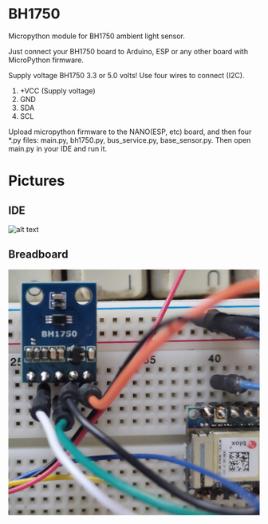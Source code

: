 # BH1750
Micropython module for BH1750 ambient light sensor.

Just connect your BH1750 board to Arduino, ESP or any other board with MicroPython firmware.

Supply voltage BH1750 3.3 or 5.0 volts! Use four wires to connect (I2C).
1. +VCC (Supply voltage)
2. GND
3. SDA
4. SCL

Upload micropython firmware to the NANO(ESP, etc) board, and then four *.py files: main.py, bh1750.py,
bus_service.py, base_sensor.py. 
Then open main.py in your IDE and run it.

# Pictures
## IDE
![alt text](https://github.com/octaprog7/BH1750/blob/master/ide1750.png)
## Breadboard
![alt text](https://github.com/octaprog7/BH1750/blob/master/bh1750board.jpg)
